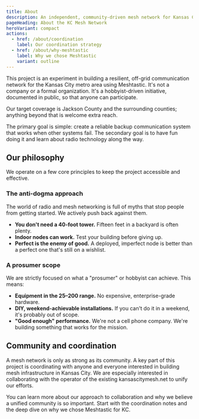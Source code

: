 ```yaml
---
title: About
description: An independent, community-driven mesh network for Kansas City, built on a philosophy of practical, accessible, and resilient communication.
pageHeading: About the KC Mesh Network
heroVariant: compact
actions:
  - href: /about/coordination
    label: Our coordination strategy
  - href: /about/why-meshtastic
    label: Why we chose Meshtastic
    variant: outline
---
```


This project is an experiment in building a resilient, off-grid communication
network for the Kansas City metro area using Meshtastic. It's not a company or a
formal organization. It's a hobbyist-driven initiative, documented in public, so
that anyone can participate.

Our target coverage is Jackson County and the surrounding counties; anything
beyond that is welcome extra reach.

The primary goal is simple: create a reliable backup communication system that
works when other systems fail. The secondary goal is to have fun doing it and
learn about radio technology along the way.

## Our philosophy

We operate on a few core principles to keep the project accessible and
effective.

### The anti-dogma approach

The world of radio and mesh networking is full of myths that stop people from
getting started. We actively push back against them.

- **You don't need a 40-foot tower.** Fifteen feet in a backyard is often plenty.
- **Indoor nodes can work.** Test your building before giving up.
- **Perfect is the enemy of good.** A deployed, imperfect node is better than a
  perfect one that's still on a wishlist.

### A prosumer scope

We are strictly focused on what a "prosumer" or hobbyist can achieve. This
means:

- **Equipment in the $25–$200 range.** No expensive, enterprise-grade hardware.
- **DIY, weekend-achievable installations.** If you can't do it in a weekend,
  it's probably out of scope.
- **"Good enough" performance.** We're not a cell phone company. We're building
  something that works for the mission.

## Community and coordination

A mesh network is only as strong as its community. A key part of this project is
coordinating with anyone and everyone interested in building mesh infrastructure
in Kansas City. We are especially interested in collaborating with the operator
of the existing kansascitymesh.net to unify our efforts.

You can learn more about our approach to collaboration and why we believe a
unified community is so important. Start with the coordination notes and the
deep dive on why we chose Meshtastic for KC.
